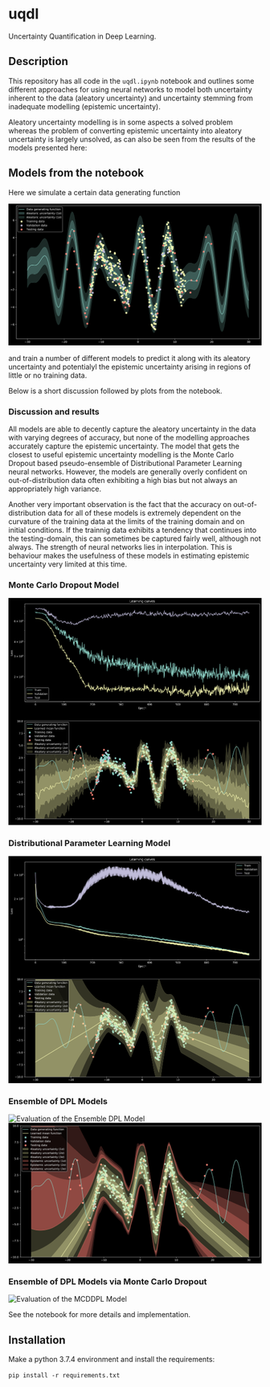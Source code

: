 # uqdl

Uncertainty Quantification in Deep Learning.

## Description

This repository has all code in the `uqdl.ipynb` notebook and outlines some different approaches for using neural
networks to model both uncertainty inherent to the data (aleatory uncertainty) and uncertainty stemming from inadequate
modelling (epistemic uncertainty).

Aleatory uncertainty modelling is in some aspects a solved problem whereas the problem of converting epistemic uncertainty into aleatory uncertainty is largely unsolved, as can also be seen from the results of the models presented here:

## Models from the notebook

Here we simulate a certain data generating function

![Data generating function](https://github.com/JakobHavtorn/uqdl/blob/master/plots/data-generating-function.png)

and train a number of different models to predict it along with its aleatory uncertainty and potentialyl the epistemic uncertainty arising in regions of little or no training data.

Below is a short discussion followed by plots from the notebook.

### Discussion and results
All models are able to decently capture the aleatory uncertainty in the data with varying degrees of accuracy, but none of the modelling approaches accurately capture the epistemic uncertainty. The model that gets the closest to useful epistemic uncertainty modelling is the Monte Carlo Dropout based pseudo-ensemble of Distributional Parameter Learning neural networks. However, the models are generally overly confident on out-of-distribution data often exhibiting a high bias but not always an appropriately high variance. 

Another very important observation is the fact that the accuracy on out-of-distribution data for all of these models is extremely dependent on the curvature of the training data at the limits of the training domain and on initial conditions. If the trainnig data exhibits a tendency that continues into the testing-domain, this can sometimes be captured fairly well, although not always. The strength of neural networks lies in interpolation. This is behaviour makes the usefulness of these models in estimating epistemic uncertainty very limited at this time.

### Monte Carlo Dropout Model
![Evaluation of the MCD Model](https://github.com/JakobHavtorn/uqdl/blob/master/plots/MCDModel-evaluation.png)
### Distributional Parameter Learning Model
![Evaluation of the DPL Model](https://github.com/JakobHavtorn/uqdl/blob/master/plots/DPLModel-evaluation.png)
### Ensemble of DPL Models
![Evaluation of the Ensemble DPL Model](https://github.com/JakobHavtorn/uqdl/blob/master/plots/EnsembleDPLModel-evaluation-ensemble.png)
![Evaluation of the Ensemble DPL Model](https://github.com/JakobHavtorn/uqdl/blob/master/plots/EnsembleDPLModel-evaluation-func.png)
### Ensemble of DPL Models via Monte Carlo Dropout
![Evaluation of the MCDDPL Model](https://github.com/JakobHavtorn/uqdl/blob/master/plots/MCDDPLModel-evaluation.png)

See the notebook for more details and implementation.

## Installation

Make a python 3.7.4 environment and install the requirements:

`pip install -r requirements.txt`
